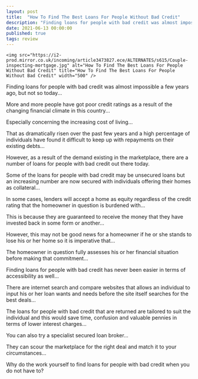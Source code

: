 ```yaml
---
layout: post
title:  "How To Find The Best Loans For People Without Bad Credit"
description: "Finding loans for people with bad credit was almost impossible a few years ago, but not so today. More and more people have got poor credit ratings as a result of the changing financial climate in this country, especially concerning the increasing cost of living."
date: 2021-06-13 00:00:00
published: true
tags: review
---
```


<p align="center">
    
    <img src="https://i2-prod.mirror.co.uk/incoming/article3473827.ece/ALTERNATES/s615/Couple-inspecting-mortgage.jpg" alt="How To Find The Best Loans For People Without Bad Credit" title="How To Find The Best Loans For People Without Bad Credit" width="500" />
    
    
</p>

Finding loans for people with bad credit was almost impossible a few years ago, but not so today... 

More and more people have got poor credit ratings as a result of the changing financial climate in this country... 

Especially concerning the increasing cost of living... 

That as dramatically risen over the past few years and a high percentage of individuals have found it difficult to keep up with repayments on their existing debts... 

However, as a result of the demand existing in the marketplace, there are a number of loans for people with bad credit out there today.

Some of the loans for people with bad credit may be unsecured loans but an increasing number are now secured with individuals offering their homes as collateral... 

In some cases, lenders will accept a home as equity regardless of the credit rating that the homeowner in question is burdened with... 

This is because they are guaranteed to receive the money that they have invested back in some form or another... 

However, this may not be good news for a homeowner if he or she stands to lose his or her home so it is imperative that... 

The homeowner in question fully assesses his or her financial situation before making that commitment...

Finding loans for people with bad credit has never been easier in terms of accessibility as well... 

There are internet search and compare websites that allows an individual to input his or her loan wants and needs before the site itself searches for the best deals... 

The loans for people with bad credit that are returned are tailored to suit the individual and this would save time, confusion and valuable pennies in terms of lower interest charges...

You can also try a specialist secured loan broker... 

They can scour the marketplace for the right deal and match it to your circumstances...

Why do the work yourself to find loans for people with bad credit when you do not have to?
